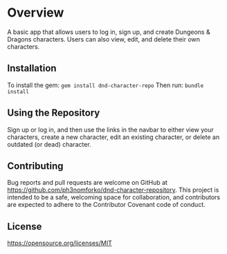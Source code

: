 # Overview
A basic app that allows users to log in, sign up, and create Dungeons & Dragons characters. Users can also view, edit, and delete their own characters.

## Installation
To install the gem: 
`gem install dnd-character-repo`
Then run:
`bundle install`

## Using the Repository
Sign up or log in, and then use the links in the navbar to either view your characters, create a new character, edit an existing character, or delete an outdated (or dead) character.

## Contributing
Bug reports and pull requests are welcome on GitHub at https://github.com/ph3nomforko/dnd-character-repository. This project is intended to be a safe, welcoming space for collaboration, and contributors are expected to adhere to the Contributor Covenant code of conduct.

## License
https://opensource.org/licenses/MIT